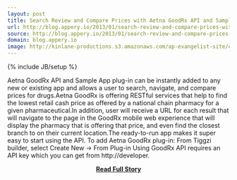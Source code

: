 ```yaml
---
layout: post
title: Search Review and Compare Prices with Aetna GoodRx API and Sample App Tiggzi Plug in
url: http://blog.appery.io/2013/01/search-review-and-compare-prices-with-aetna-goodrx-api-and-sample-app-apperyio-plug-in/
source: http://blog.appery.io/2013/01/search-review-and-compare-prices-with-aetna-goodrx-api-and-sample-app-apperyio-plug-in/
domain: blog.appery.io
image: http://kinlane-productions.s3.amazonaws.com/ap-evangelist-site/curated/screenshots/9352_api500_com.png
---
```

{% include JB/setup %}<p>Aetna GoodRx API and Sample App plug-in can be instantly added to any new or existing app and allows a user to search, navigate, and compare prices for drugs.Aetna GoodRx is offering RESTful services that help to find the lowest retail cash price as offered by a national chain pharmacy for a given pharmaceutical.In addition, user will receive a URL for each result that will navigate to the page in the GoodRx mobile web experience that will display the pharmacy that is offering that price, and even find the closest branch to on their current location.The ready-to-run app makes it super easy to start using the API. To add Aetna GoodRx plug-in: From Tiggzi builder, select Create New -&gt; From Plug-in Using GoodRx API requires an API key which you can get from http://developer.</p>
<center><p><a href="http://blog.appery.io/2013/01/search-review-and-compare-prices-with-aetna-goodrx-api-and-sample-app-apperyio-plug-in/" style='padding:25px; font-sze:18px; font-weight: bold;'>Read Full Story</a></p></center>
